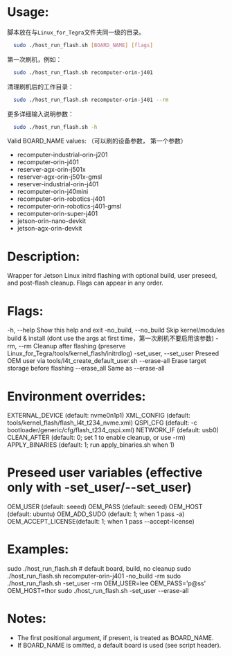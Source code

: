 # Usage:
脚本放在与`Linux_for_Tegra`文件夹同一级的目录。

```bash
  sudo ./host_run_flash.sh [BOARD_NAME] [flags]
```
第一次刷机，例如：
```bash
  sudo ./host_run_flash.sh recomputer-orin-j401
```
清理刷机后的工作目录：
```bash
  sudo ./host_run_flash.sh recomputer-orin-j401 --rm
```

更多详细输入说明参数：
```bash
  sudo ./host_run_flash.sh -h
```

Valid BOARD_NAME values: （可以刷的设备参数， 第一个参数）
  - recomputer-industrial-orin-j201
  - recomputer-orin-j401
  - reserver-agx-orin-j501x
  - reserver-agx-orin-j501x-gmsl
  - reserver-industrial-orin-j401
  - recomputer-orin-j40mini
  - recomputer-orin-robotics-j401
  - recomputer-orin-robotics-j401-gmsl
  - recomputer-orin-super-j401
  - jetson-orin-nano-devkit
  - jetson-agx-orin-devkit

# Description:
  Wrapper for Jetson Linux initrd flashing with optional build, user preseed,
  and post-flash cleanup. Flags can appear in any order.

# Flags:
  -h, --help            Show this help and exit
  -no_build, --no_build Skip kernel/modules build & install (dont use the args at first time，第一次刷机不要启用该参数)
  -rm, --rm             Cleanup after flashing (preserve Linux_for_Tegra/tools/kernel_flash/initrdlog)
  -set_user, --set_user Preseed OEM user via tools/l4t_create_default_user.sh
  --erase-all           Erase target storage before flashing
  --erase_all           Same as --erase-all

# Environment overrides:
  EXTERNAL_DEVICE   (default: nvme0n1p1)
  XML_CONFIG        (default: tools/kernel_flash/flash_l4t_t234_nvme.xml)
  QSPI_CFG          (default: -c bootloader/generic/cfg/flash_t234_qspi.xml)
  NETWORK_IF        (default: usb0)
  CLEAN_AFTER       (default: 0; set 1 to enable cleanup, or use -rm)
  APPLY_BINARIES    (default: 1; run apply_binaries.sh when 1)

# Preseed user variables (effective only with -set_user/--set_user)
  OEM_USER          (default: seeed)
  OEM_PASS          (default: seeed)
  OEM_HOST          (default: ubuntu)
  OEM_ADD_SUDO      (default: 1; when 1 pass -a)
  OEM_ACCEPT_LICENSE(default: 1; when 1 pass --accept-license)

# Examples:
  sudo ./host_run_flash.sh                         # default board, build, no cleanup
  sudo ./host_run_flash.sh recomputer-orin-j401 -no_build -rm
  sudo ./host_run_flash.sh -set_user -rm
  OEM_USER=lee OEM_PASS='p@ss' OEM_HOST=thor sudo ./host_run_flash.sh -set_user --erase-all

# Notes:
  - The first positional argument, if present, is treated as BOARD_NAME.
  - If BOARD_NAME is omitted, a default board is used (see script header).

